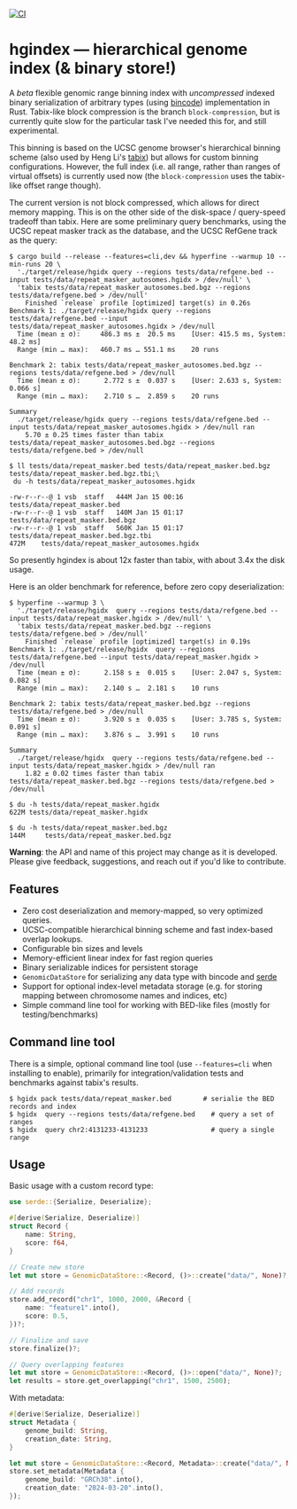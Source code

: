 [![CI](https://github.com/vsbuffalo/hgindex/actions/workflows/ci.yml/badge.svg)](https://github.com/vsbuffalo/hgindex/actions/workflows/ci.yml)

# hgindex — hierarchical genome index (& binary store!)

A *beta* flexible genomic range binning index with *uncompressed* indexed
binary serialization of arbitrary types (using
[bincode](https://github.com/bincode-org/bincode)) implementation in Rust.
Tabix-like block compression is the branch `block-compression`, but is
currently quite slow for the particular task I've needed this for, and still
experimental.

This binning is based on the UCSC genome browser's hierarchical binning scheme
(also used by Heng Li's
[tabix](https://pmc.ncbi.nlm.nih.gov/articles/PMC3042176/)) but allows for
custom binning configurations. However, the full index (i.e. all range, rather
than ranges of virtual offsets) is currently used now (the `block-compression`
uses the tabix-like offset range though).

The current version is not block compressed, which allows for direct memory
mapping. This is on the other side of the disk-space / query-speed tradeoff
than tabix. Here are some preliminary query benchmarks, using the UCSC repeat
masker track as the database, and the UCSC RefGene track as the query:


```
$ cargo build --release --features=cli,dev && hyperfine --warmup 10 --min-runs 20 \
  './target/release/hgidx query --regions tests/data/refgene.bed --input tests/data/repeat_masker_autosomes.hgidx > /dev/null' \
  'tabix tests/data/repeat_masker_autosomes.bed.bgz --regions tests/data/refgene.bed > /dev/null'
    Finished `release` profile [optimized] target(s) in 0.26s
Benchmark 1: ./target/release/hgidx query --regions tests/data/refgene.bed --input tests/data/repeat_masker_autosomes.hgidx > /dev/null
  Time (mean ± σ):     486.3 ms ±  20.5 ms    [User: 415.5 ms, System: 48.2 ms]
  Range (min … max):   460.7 ms … 551.1 ms    20 runs

Benchmark 2: tabix tests/data/repeat_masker_autosomes.bed.bgz --regions tests/data/refgene.bed > /dev/null
  Time (mean ± σ):      2.772 s ±  0.037 s    [User: 2.633 s, System: 0.066 s]
  Range (min … max):    2.710 s …  2.859 s    20 runs

Summary
  ./target/release/hgidx query --regions tests/data/refgene.bed --input tests/data/repeat_masker_autosomes.hgidx > /dev/null ran
    5.70 ± 0.25 times faster than tabix tests/data/repeat_masker_autosomes.bed.bgz --regions tests/data/refgene.bed > /dev/null

$ ll tests/data/repeat_masker.bed tests/data/repeat_masker.bed.bgz tests/data/repeat_masker.bed.bgz.tbi;\
 du -h tests/data/repeat_masker_autosomes.hgidx

-rw-r--r--@ 1 vsb  staff   444M Jan 15 00:16 tests/data/repeat_masker.bed
-rw-r--r--@ 1 vsb  staff   140M Jan 15 01:17 tests/data/repeat_masker.bed.bgz
-rw-r--r--@ 1 vsb  staff   560K Jan 15 01:17 tests/data/repeat_masker.bed.bgz.tbi
472M	tests/data/repeat_masker_autosomes.hgidx

```

So presently hgindex is about 12x faster than tabix, with about 3.4x the disk
usage.

Here is an older benchmark for reference, before zero copy deserialization:

```
$ hyperfine --warmup 3 \
  './target/release/hgidx  query --regions tests/data/refgene.bed --input tests/data/repeat_masker.hgidx > /dev/null' \
  'tabix tests/data/repeat_masker.bed.bgz --regions tests/data/refgene.bed > /dev/null'
    Finished `release` profile [optimized] target(s) in 0.19s
Benchmark 1: ./target/release/hgidx  query --regions tests/data/refgene.bed --input tests/data/repeat_masker.hgidx > /dev/null
  Time (mean ± σ):      2.158 s ±  0.015 s    [User: 2.047 s, System: 0.082 s]
  Range (min … max):    2.140 s …  2.181 s    10 runs

Benchmark 2: tabix tests/data/repeat_masker.bed.bgz --regions tests/data/refgene.bed > /dev/null
  Time (mean ± σ):      3.920 s ±  0.035 s    [User: 3.785 s, System: 0.091 s]
  Range (min … max):    3.876 s …  3.991 s    10 runs

Summary
  ./target/release/hgidx  query --regions tests/data/refgene.bed --input tests/data/repeat_masker.hgidx > /dev/null ran
    1.82 ± 0.02 times faster than tabix tests/data/repeat_masker.bed.bgz --regions tests/data/refgene.bed > /dev/null

$ du -h tests/data/repeat_masker.hgidx
622M tests/data/repeat_masker.hgidx

$ du -h tests/data/repeat_masker.bed.bgz
144M     tests/data/repeat_masker.bed.bgz
```

**Warning**: the API and name of this project may change as it is developed.
Please give feedback, suggestions, and reach out if you'd like to contribute.

## Features


- Zero cost deserialization and memory-mapped, so very optimized queries.
- UCSC-compatible hierarchical binning scheme and fast index-based overlap
  lookups.
- Configurable bin sizes and levels
- Memory-efficient linear index for fast region queries
- Binary serializable indices for persistent storage
- `GenomicDataStore` for serializing any data type with bincode and
  [serde](https://serde.rs)
- Support for optional index-level metadata storage (e.g. for storing mapping
  between chromosome names and indices, etc)
- Simple command line tool for working with BED-like files (mostly for testing/benchmarks)

## Command line tool

There is a simple, optional command line tool (use `--features=cli` when
installing to enable), primarily for integration/validation tests and
benchmarks against tabix's results.

```
$ hgidx pack tests/data/repeat_masker.bed        # serialie the BED records and index
$ hgidx  query --regions tests/data/refgene.bed    # query a set of ranges
$ hgidx  query chr2:4131233-4131233                # query a single range
```


## Usage

Basic usage with a custom record type:

```rust
use serde::{Serialize, Deserialize};

#[derive(Serialize, Deserialize)]
struct Record {
    name: String,
    score: f64,
}

// Create new store
let mut store = GenomicDataStore::<Record, ()>::create("data/", None)?;

// Add records
store.add_record("chr1", 1000, 2000, &Record {
    name: "feature1".into(),
    score: 0.5,
})?;

// Finalize and save
store.finalize()?;

// Query overlapping features
let mut store = GenomicDataStore::<Record, ()>::open("data/", None)?;
let results = store.get_overlapping("chr1", 1500, 2500);
```

With metadata:

```rust
#[derive(Serialize, Deserialize)]
struct Metadata {
    genome_build: String,
    creation_date: String,
}

let mut store = GenomicDataStore::<Record, Metadata>::create("data/", None)?;
store.set_metadata(Metadata {
    genome_build: "GRCh38".into(),
    creation_date: "2024-03-20".into(),
});
```


